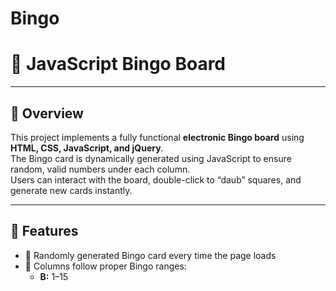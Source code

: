 # Bingo
# 🎯 JavaScript Bingo Board

---

## 📘 Overview

This project implements a fully functional **electronic Bingo board** using **HTML, CSS, JavaScript, and jQuery**.  
The Bingo card is dynamically generated using JavaScript to ensure random, valid numbers under each column.  
Users can interact with the board, double-click to “daub” squares, and generate new cards instantly.

---

## 🧩 Features

- 🎲 Randomly generated Bingo card every time the page loads  
- 🎯 Columns follow proper Bingo ranges:  
  - **B:** 1–15  

